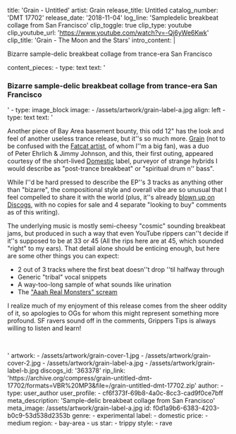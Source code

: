 title: 'Grain - Untitled'
artist: Grain
release_title: Untitled
catalog_number: 'DMT 17702'
release_date: '2018-11-04'
log_line: 'Sampledelic breakbeat collage from San Francisco'
clip_toggle: true
clip_type: youtube
clip_youtube_url: 'https://www.youtube.com/watch?v=-Qj6yWe6Kwk'
clip_title: 'Grain - The Moon and the Stars'
intro_content: |
  <p>Bizarre sample-delic breakbeat collage from trance-era San Francisco
  </p>
content_pieces:
  -
    type: text
    text: '<h3>Bizarre sample-delic breakbeat collage from trance-era San Francisco​</h3>'
  -
    type: image_block
    image:
      - /assets/artwork/grain-label-a.jpg
    align: left
  -
    type: text
    text: '<p>Another piece of Bay Area basement bounty, this odd 12" has the look and feel of another useless trance release, but it''s so much more. <a href="https://www.discogs.com/artist/80854-Grain-2">Grain</a> (not to be confused with the <a href="https://www.discogs.com/artist/1190-Grain">Fatcat artist</a>, of whom I''m a big fan), was a duo of&nbsp;Peter Ehrlich &amp; Jimmy Johnson, and this, their first outing, appeared courtesy of the short-lived <a href="https://www.discogs.com/label/2232-Domestic-Recordings">Domestic</a>&nbsp;label, purveyor of strange hybrids I would describe as "post-trance breakbeat" or "spiritual drum n'' bass".</p><p>While I''d be hard pressed to describe the EP''s 3 tracks as anything other than "bizarre", the compositional style and overall vibe are so unusual that I feel compelled to share it with the world (plus, it''s already <a href="https://www.discogs.com/Grain-Son-Of-Birth-Son-The-Moon-And-The-Stars-Ocean/release/363378">blown up on Discogs</a>, with no copies for sale and 4 separate "looking to buy" comments as of this writing).&nbsp;</p><p>The underlying music is mostly semi-cheesy "cosmic" sounding breakbeat jams, but produced in such a way that even YouTube rippers can''t decide if it''s supposed to be at 33 or 45 (All the rips here are at 45, which sounded "right" to my ears). That detail alone should be enticing enough, but here are some other things you can expect:&nbsp;</p><ul><li>2 out of 3 tracks where the first beat doesn''t drop ''til halfway through</li><li>Generic "tribal" vocal snippets</li><li>A way-too-long sample of what sounds like urination<br></li><li>The <a href="https://www.youtube.com/watch?v=_IO61VwzUDA">"Aaah Real Monsters" scream</a></li></ul><p>I realize much of my enjoyment of this release comes from the sheer oddity of it, so apologies to OGs for whom this might represent something more profound. SF ravers sound off in the comments,&nbsp;Grippers Tips is always willing to listen and learn!</p><p><br></p>'
artwork:
  - /assets/artwork/grain-cover-1.jpg
  - /assets/artwork/grain-cover-2.jpg
  - /assets/artwork/grain-label-a.jpg
  - /assets/artwork/grain-label-b.jpg
discogs_id: '363378'
rip_link: 'https://archive.org/compress/grain-untitled-dmt-17702/formats=VBR%20MP3&file=/grain-untitled-dmt-17702.zip'
author:
  -
    type: user_author
    user_profile:
      - cf6f373f-69b8-4a0c-8cc3-cad9f0ce7bff
meta_description: 'Sample-delic breakbeat collage from San Francisco'
meta_image: /assets/artwork/grain-label-a.jpg
id: f0d1a9b6-6383-4203-b0c9-53d538d2353b
genre:
  - experimental
label:
  - domestic
price:
  - medium
region:
  - bay-area
  - us
star:
  - trippy
style:
  - rave
